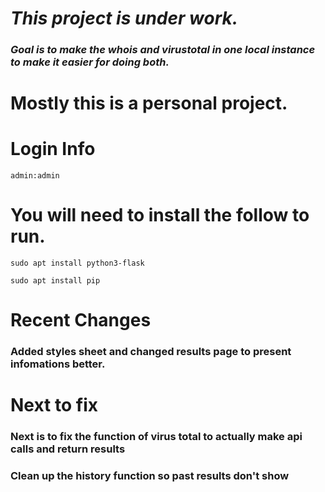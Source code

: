 # **_This project is under work._** 

### _Goal is to make the whois and virustotal in one local instance to make it easier for doing both._ 

# Mostly this is a personal project.

# Login Info
    admin:admin

# You will need to install the follow to run.

    sudo apt install python3-flask

    sudo apt install pip

# Recent Changes
### **Added styles sheet and changed results page to present infomations better.**
# Next to fix
### Next is to fix the function of virus total to actually make api calls and return results
### Clean up the history function so past results don't show 